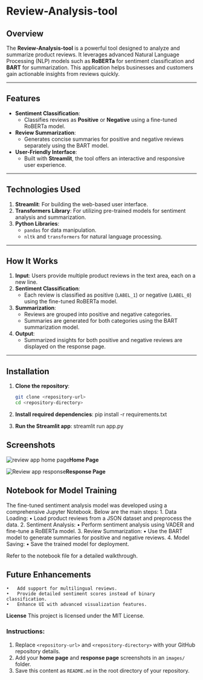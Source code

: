 # Review-Analysis-tool

## **Overview**
The **Review-Analysis-tool** is a powerful tool designed to analyze and summarize product reviews. It leverages advanced Natural Language Processing (NLP) models such as **RoBERTa** for sentiment classification and **BART** for summarization. This application helps businesses and customers gain actionable insights from reviews quickly.

---

## **Features**
- **Sentiment Classification**:
  - Classifies reviews as **Positive** or **Negative** using a fine-tuned RoBERTa model.
- **Review Summarization**:
  - Generates concise summaries for positive and negative reviews separately using the BART model.
- **User-Friendly Interface**:
  - Built with **Streamlit**, the tool offers an interactive and responsive user experience.

---

## **Technologies Used**
1. **Streamlit**: For building the web-based user interface.
2. **Transformers Library**: For utilizing pre-trained models for sentiment analysis and summarization.
3. **Python Libraries**:
   - `pandas` for data manipulation.
   - `nltk` and `transformers` for natural language processing.

---

## **How It Works**
1. **Input**: Users provide multiple product reviews in the text area, each on a new line.
2. **Sentiment Classification**:
   - Each review is classified as positive (`LABEL_1`) or negative (`LABEL_0`) using the fine-tuned RoBERTa model.
3. **Summarization**:
   - Reviews are grouped into positive and negative categories.
   - Summaries are generated for both categories using the BART summarization model.
4. **Output**:
   - Summarized insights for both positive and negative reviews are displayed on the response page.

---

## **Installation**

1. **Clone the repository**:
   ```bash
   git clone <repository-url>
   cd <repository-directory>

2. **Install required dependencies**:
    pip install -r requirements.txt

3. **Run the Streamlit app**:
   streamlit run app.py

## **Screenshots**

![review app home page](https://github.com/user-attachments/assets/4e7413b7-2950-41cd-908c-7c12f515d8eb)**Home Page**

![Review app response](https://github.com/user-attachments/assets/7c38cb0a-ce4a-4f4f-a1d4-e072f97f1521)**Response Page**

## **Notebook for Model Training**
The fine-tuned sentiment analysis model was developed using a comprehensive Jupyter Notebook. Below are the main steps:
	1.	Data Loading:
	•	Load product reviews from a JSON dataset and preprocess the data.
	2.	Sentiment Analysis:
	•	Perform sentiment analysis using VADER and fine-tune a RoBERTa model.
	3.	Review Summarization:
	•	Use the BART model to generate summaries for positive and negative reviews.
	4.	Model Saving:
	•	Save the trained model for deployment.

Refer to the notebook file for a detailed walkthrough.

## **Future Enhancements**
	•	Add support for multilingual reviews.
	•	Provide detailed sentiment scores instead of binary classification.
	•	Enhance UI with advanced visualization features.


**License**
This project is licensed under the MIT License.

### Instructions:
1. Replace `<repository-url>` and `<repository-directory>` with your GitHub repository details.
2. Add your **home page** and **response page** screenshots in an `images/` folder.
3. Save this content as `README.md` in the root directory of your repository.

